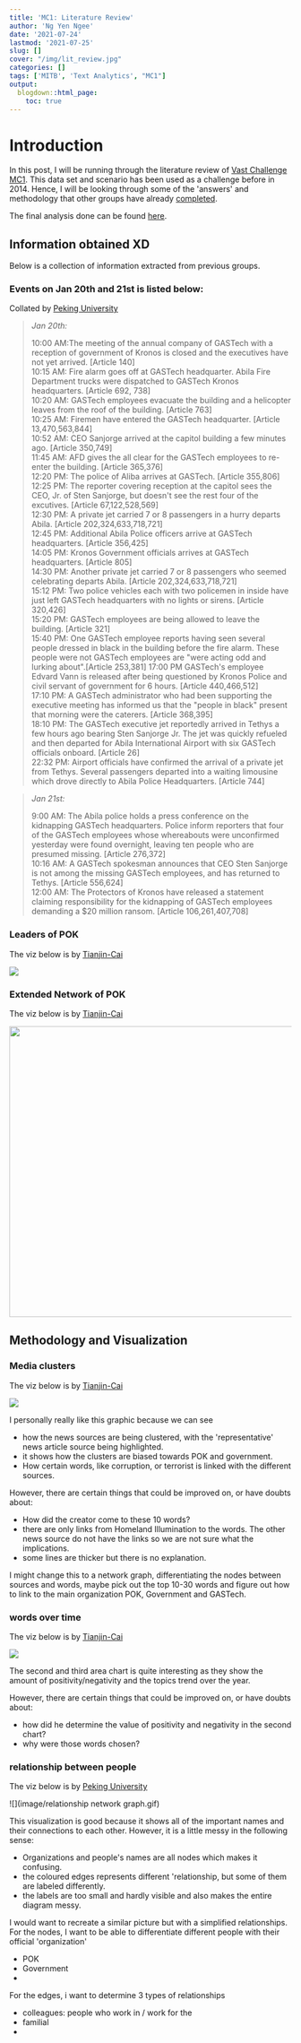 ```yaml
---
title: 'MC1: Literature Review'
author: 'Ng Yen Ngee'
date: '2021-07-24'
lastmod: '2021-07-25'
slug: []
cover: "/img/lit_review.jpg"
categories: []
tags: ['MITB', 'Text Analytics', "MC1"]
output:
  blogdown::html_page: 
    toc: true
---
```




# Introduction 
In this post, I will be running through the literature review of [Vast Challenge MC1](https://vast-challenge.github.io/2021/MC1.html). This data set and scenario has been used as a challenge before in 2014. Hence, I will be looking through some of the 'answers' and methodology that other groups have already [completed](http://visualdata.wustl.edu/varepository/VAST%20Challenge%202014/challenges/MC1%20-%20Disappearance%20at%20GASTech/). 

The final analysis done can be found [here](https://yenngee-dataviz.netlify.app/post/2021-07-16-mc1-findings/).


## Information obtained XD 

Below is a collection of information extracted from previous groups. 

### Events on Jan 20th and 21st is listed below:

Collated by [Peking University](http://visualdata.wustl.edu/varepository/VAST%20Challenge%202014/challenges/MC1%20-%20Disappearance%20at%20GASTech/entries/Peking%20University/)


> *Jan 20th:*
> 
> 10:00 AM:The meeting of the annual company of GASTech with a reception of government of Kronos is closed and the executives have not yet arrived. [Article 140] <br>
10:15 AM: Fire alarm goes off at GASTech headquarter. Abila Fire Department trucks were dispatched to GASTech Kronos headquarters. [Article 692, 738] <br>
10:20 AM: GASTech employees evacuate the building and a helicopter leaves from the roof of the building. [Article 763] <br>
10:25 AM: Firemen have entered the GASTech headquarter. [Article 13,470,563,844]<br>
10:52 AM: CEO Sanjorge arrived at the capitol building a few minutes ago. [Article 350,749]<br>
11:45 AM: AFD gives the all clear for the GASTech employees to re-enter the building. [Article 365,376]<br>
12:20 PM: The police of Aliba arrives at GASTech. [Article 355,806]<br>
12:25 PM: The reporter covering reception at the capitol sees the CEO, Jr. of Sten Sanjorge, but doesn't see the rest four of the excutives. [Article 67,122,528,569]<br>
12:30 PM: A private jet carried 7 or 8 passengers in a hurry departs Abila. [Article 202,324,633,718,721]<br>
12:45 PM: Additional Abila Police officers arrive at GASTech headquarters. [Article 356,425]<br>
14:05 PM: Kronos Government officials arrives at GASTech headquarters. [Article 805]<br>
14:30 PM: Another private jet carried 7 or 8 passengers who seemed celebrating departs Abila. [Article 202,324,633,718,721]<br>
15:12 PM: Two police vehicles each with two policemen in inside have just left GASTech headquarters with no lights or sirens. [Article 320,426]<br>
15:20 PM: GASTech employees are being allowed to leave the building. [Article 321]<br>
15:40 PM: One GASTech employee reports having seen several people dressed in black in the building before the fire alarm. These people were not GASTech employees are "were acting odd and lurking about".[Article 253,381]
17:00 PM GASTech's employee Edvard Vann is released after being questioned by Kronos Police and civil servant of government for 6 hours. [Article 440,466,512]<br>
17:10 PM: A GASTech administrator who had been supporting the executive meeting has informed us that the "people in black" present that morning were the caterers. [Article 368,395]<br>
18:10 PM: The GASTech executive jet reportedly arrived in Tethys a few hours ago bearing Sten Sanjorge Jr. The jet was quickly refueled and then departed for Abila International Airport with six GASTech officials onboard. [Article 26]<br>
22:32 PM: Airport officials have confirmed the arrival of a private jet from Tethys. Several passengers departed into a waiting limousine which drove directly to Abila Police Headquarters. [Article 744]


> *Jan 21st:*
> 
> 9:00 AM: The Abila police holds a press conference on the kidnapping GASTech headquarters. Police inform reporters that four of the GASTech employees whose whereabouts were unconfirmed yesterday were found overnight, leaving ten people who are presumed missing. [Article 276,372] <br>
10:16 AM: A GASTech spokesman announces that CEO Sten Sanjorge is not among the missing GASTech employees, and has returned to Tethys. [Article 556,624]<br>
12:00 AM: The Protectors of Kronos have released a statement claiming responsibility for the kidnapping of GASTech employees demanding a $20 million ransom. [Article 106,261,407,708] <br>


### Leaders of POK

The viz below is by [Tianjin-Cai](http://visualdata.wust.edu/varepository/VAST%20Challenge%202014/challenges/MC1%20-%20Disappearance%20at%20GASTech/entries/Tianjin%20University%20-%20Cai/)

![](image/tianjin_cai_summary_5leaders.jpg)<!-- -->
### Extended Network of POK

The viz below is by [Tianjin-Cai](http://visualdata.wust.edu/varepository/VAST%20Challenge%202014/challenges/MC1%20-%20Disappearance%20at%20GASTech/entries/Tianjin%20University%20-%20Cai/)

<img src="image/tianjincai_network_of_pok.png" width="519" />


## Methodology and Visualization

### Media clusters 

The viz below is by [Tianjin-Cai](http://visualdata.wust.edu/varepository/VAST%20Challenge%202014/challenges/MC1%20-%20Disappearance%20at%20GASTech/entries/Tianjin%20University%20-%20Cai/)

![](image/cluster_medias_word_association.jpg)<!-- -->


I personally really like this graphic because we can see 

* how the news sources are being clustered, with the 'representative' news article source being highlighted. 
* it shows how the clusters are biased towards POK and government. 
* How certain words, like corruption, or terrorist is linked with the different sources. 

However, there are certain things that could be improved on, or have doubts about: 

* How did the creator come to these 10 words? 
* there are only links from Homeland Illumination to the words. The other news source do not have the links so we are not sure what the implications. 
* some lines are thicker but there is no explanation.

I might change this to a network graph, differentiating the nodes between sources and words, maybe pick out the top 10-30 words and figure out how to link to the main organization POK, Government and GASTech. 

### words over time

The viz below is by [Tianjin-Cai](http://visualdata.wustl.edu/varepository/VAST%20Challenge%202014/challenges/MC1%20-%20Disappearance%20at%20GASTech/entries/Tianjin%20University%20-%20Gao/)

![](image/tianjingao_topics_sentiment_over_time.JPG)<!-- -->

The second and third area chart is quite interesting as they show the amount of positivity/negativity and the topics trend over the year. 

However, there are certain things that could be improved on, or have doubts about: 
* how did he determine the value of positivity and negativity in the second chart? 
* why were those words chosen? 

### relationship between people 

The viz below is by [Peking University](http://visualdata.wustl.edu/varepository/VAST%20Challenge%202014/challenges/MC1%20-%20Disappearance%20at%20GASTech/entries/Peking%20University/)

![](image/relationship network graph.gif)<!-- -->

This visualization is good because it shows all of the important names and their connections to each other. However, it is a little messy in the following sense: 

* Organizations and people's names are all nodes which makes it confusing. 
* the coloured edges represents different 'relationship, but some of them are labeled differently. 
* the labels are too small and hardly visible and also makes the entire diagram messy. 

I would want to recreate a similar picture but with a simplified relationships. 
For the nodes, I want to be able to differentiate different people with their official 'organization' 

* POK
* Government 
* 

For the edges, i want to determine 3 types of relationships 

* colleagues: people who work in / work for the  
* familial 
* 
